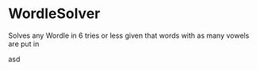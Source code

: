 # WordleSolver
Solves any Wordle in 6 tries or less given that words with as many vowels are put in 




asd
